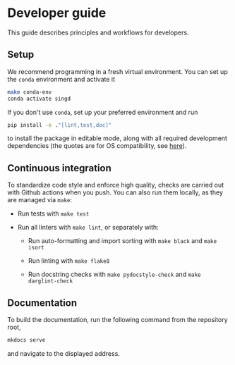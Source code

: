 # Developer guide

This guide describes principles and workflows for developers.

## Setup

We recommend programming in a fresh virtual environment. You can set up the
`conda` environment and activate it

```bash
make conda-env
conda activate singd
```

If you don't use `conda`, set up your preferred environment and run

```bash
pip install -e ."[lint,test,doc]"
```
to install the package in editable mode, along with all required development dependencies
(the quotes are for OS compatibility, see
[here](https://github.com/mu-editor/mu/issues/852#issuecomment-498759372)).

## Continuous integration

To standardize code style and enforce high quality, checks are carried out with
Github actions when you push. You can also run them locally, as they are managed
via `make`:

- Run tests with `make test`

- Run all linters with `make lint`, or separately with:

    - Run auto-formatting and import sorting with `make black` and `make isort`

    - Run linting with `make flake8`

    - Run docstring checks with `make pydocstyle-check` and `make darglint-check`

## Documentation

To build the documentation, run the following command from the repository root,

```bash
mkdocs serve
```

and navigate to the displayed address.
